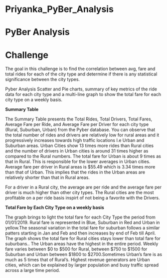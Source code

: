 # Priyanka_PyBer_Analysis
# PyBer Analysis
# Challenge

The goal in this challenge is to find the correlation between avg, fare and total rides for each of the city type and determine if there is any statistical significance between the city types.

Pyber Analysis Scatter and Pie charts, summary of key metrics of the ride data for each city type and a multi-line graph to show the total fare for each city type on a weekly basis.

**Summary Table**


The Summary Table presents the Total Rides, Total Drivers, Total Fares, Average Fare per Ride, and Average Fare per Driver for each city type (Rural, Suburban, Urban) from the Pyber database. You can observe that the total number of rides and drivers are relatively low for rural areas and it progressively increases towards high traffic locations I.e Urban and Suburban areas. Urban Cities show 13 times more rides than Rural cities and the number of drivers in Urban cities is around 31 times higher as compared to the Rural numbers. The total fare for Urban is about 9 times as that in Rural. This is responsible for the lower averages in Urban cities. Average fare per driver in Rural areas is $55.49 which is 3.34 times more than that of Urban. This implies that the rides in the Urban areas are relatively shorter than that in Rural areas.


For a driver in a Rural city, the average are per ride and the average fare per driver is much higher than other city types. The Rural cities are the most profitable on a per ride basis inspirt of not being a favorite with the Drivers.

**Total Fare by Each City Type on a weekly basis**

The graph brings to light the total fare for each City Type the period from 01/01/2019. Rural fare is represented in Blue, Suburban in Red and Urban in yellow.The seasonal variation in the total fare for suburban follows a similar patters starting in Jan and Feb and then increases by end of Feb till April. The graph shows the total fare for Rural cities stays lower than total fare for suburbans.. The Urban areas have the highest in the entire period. Weekly fare varies between $0 to $500 for Rural, between $750 to $1500 for Suburban and Urban between $1800 to  $2700.Sometimes Urban’s fare is as much as 5 times that of Rural’s. Highest revenue generators are Urban cities, which can be explained by larger population and busy traffic spread across a large time period.






